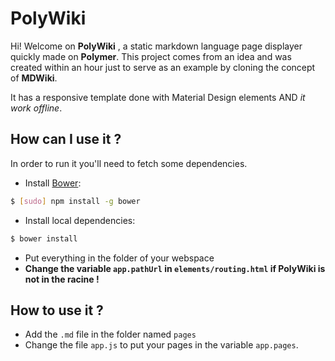 # PolyWiki

Hi! Welcome on **PolyWiki** , a static markdown language page displayer quickly made on **Polymer**. This project comes from an idea and was created within an hour just to serve as an example by cloning the concept of **MDWiki**.

It has a responsive template done with Material Design elements AND *it work offline*.

## How can I use it ?

In order to run it you'll need to fetch some dependencies.

* Install [Bower](http://bower.io/):

```sh
$ [sudo] npm install -g bower 
```

* Install local dependencies:

```sh
$ bower install
```

* Put everything in the folder of your webspace
* **Change the variable `app.pathUrl` in `elements/routing.html` if PolyWiki is not in the racine !**

## How to use it ?

* Add the `.md` file in the folder named `pages`
* Change the file `app.js` to put your pages in the variable `app.pages`.